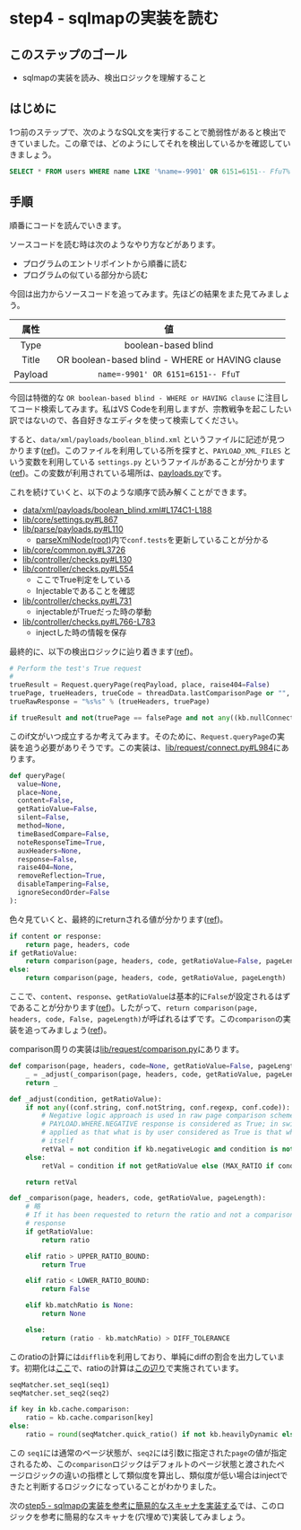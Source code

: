 # step4 - sqlmapの実装を読む
## このステップのゴール
- sqlmapの実装を読み、検出ロジックを理解すること

## はじめに

1つ前のステップで、次のようなSQL文を実行することで脆弱性があると検出できていました。この章では、どのようにしてそれを検出しているかを確認していきましょう。

```sql
SELECT * FROM users WHERE name LIKE '%name=-9901' OR 6151=6151-- FfuT%' AND is_admin=0
```

## 手順
順番にコードを読んでいきます。

ソースコードを読む時は次のようなやり方などがあります。

- プログラムのエントリポイントから順番に読む
- プログラムの似ている部分から読む

今回は出力からソースコードを追ってみます。先ほどの結果をまた見てみましょう。

|属性|値|
|:-:|:-:|
|Type|boolean-based blind|
|Title|OR boolean-based blind - WHERE or HAVING clause|
|Payload|`name=-9901' OR 6151=6151-- FfuT`|

今回は特徴的な `OR boolean-based blind - WHERE or HAVING clause` に注目してコード検索してみます。私はVS Codeを利用しますが、宗教戦争を起こしたい訳ではないので、各自好きなエディタを使って検索してください。

すると、`data/xml/payloads/boolean_blind.xml` というファイルに記述が見つかります([ref](https://github.com/sqlmapproject/sqlmap/blob/df388b2150fe00b045185d1f32d4d714cd567597/data/xml/payloads/boolean_blind.xml#L174C1-L188))。このファイルを利用している所を探すと、`PAYLOAD_XML_FILES` という変数を利用している `settings.py` というファイルがあることが分かります([ref](https://github.com/sqlmapproject/sqlmap/blob/df388b2150fe00b045185d1f32d4d714cd567597/lib/core/settings.py#L867))。この変数が利用されている場所は、[payloads.py](https://github.com/sqlmapproject/sqlmap/blob/df388b2150fe00b045185d1f32d4d714cd567597/lib/core/settings.py#L867)です。

これを続けていくと、以下のような順序で読み解くことができます。

- [data/xml/payloads/boolean_blind.xml#L174C1-L188](https://github.com/sqlmapproject/sqlmap/blob/df388b2150fe00b045185d1f32d4d714cd567597/data/xml/payloads/boolean_blind.xml#L174C1-L188)
- [lib/core/settings.py#L867](https://github.com/sqlmapproject/sqlmap/blob/df388b2150fe00b045185d1f32d4d714cd567597/lib/core/settings.py#L867)
- [lib/parse/payloads.py#L110](https://github.com/sqlmapproject/sqlmap/blob/df388b2150fe00b045185d1f32d4d714cd567597/lib/parse/payloads.py#L110)
  - [parseXmlNode(root)](https://github.com/sqlmapproject/sqlmap/blob/df388b2150fe00b045185d1f32d4d714cd567597/lib/parse/payloads.py#L43)内で`conf.tests`を更新していることが分かる
- [lib/core/common.py#L3726](https://github.com/sqlmapproject/sqlmap/blob/df388b2150fe00b045185d1f32d4d714cd567597/lib/core/common.py#L3726)
- [lib/controller/checks.py#L130](https://github.com/sqlmapproject/sqlmap/blob/df388b2150fe00b045185d1f32d4d714cd567597/lib/controller/checks.py#L130)
- [lib/controller/checks.py#L554](https://github.com/sqlmapproject/sqlmap/blob/df388b2150fe00b045185d1f32d4d714cd567597/lib/controller/checks.py#L554)
  - ここでTrue判定をしている
  - Injectableであることを確認
- [lib/controller/checks.py#L731](https://github.com/sqlmapproject/sqlmap/blob/df388b2150fe00b045185d1f32d4d714cd567597/lib/controller/checks.py#L731)
  - injectableがTrueだった時の挙動
- [lib/controller/checks.py#L766-L783](https://github.com/sqlmapproject/sqlmap/blob/df388b2150fe00b045185d1f32d4d714cd567597/lib/controller/checks.py#L766-L783)
  - injectした時の情報を保存


最終的に、以下の検出ロジックに辿り着きます([ref](https://github.com/sqlmapproject/sqlmap/blob/df388b2150fe00b045185d1f32d4d714cd567597/lib/controller/checks.py#L526-L531))。

```python
# Perform the test's True request
# 
trueResult = Request.queryPage(reqPayload, place, raise404=False)
truePage, trueHeaders, trueCode = threadData.lastComparisonPage or "", threadData.lastComparisonHeaders, threadData.lastComparisonCode
trueRawResponse = "%s%s" % (trueHeaders, truePage)

if trueResult and not(truePage == falsePage and not any((kb.nullConnection, conf.code))):
```

このif文がいつ成立するか考えてみます。そのために、`Request.queryPage`の実装を追う必要がありそうです。この実装は、[lib/request/connect.py#L984](https://github.com/sqlmapproject/sqlmap/blob/df388b2150fe00b045185d1f32d4d714cd567597/lib/request/connect.py#L984)にあります。

```python
def queryPage(
  value=None,
  place=None,
  content=False,
  getRatioValue=False,
  silent=False,
  method=None,
  timeBasedCompare=False,
  noteResponseTime=True,
  auxHeaders=None,
  response=False,
  raise404=None,
  removeReflection=True,
  disableTampering=False,
  ignoreSecondOrder=False
):
```

色々見ていくと、最終的にreturnされる値が分かります([ref](https://github.com/sqlmapproject/sqlmap/blob/df388b2150fe00b045185d1f32d4d714cd567597/lib/request/connect.py#L1597-L1603))。

```python
if content or response:
    return page, headers, code
if getRatioValue:
    return comparison(page, headers, code, getRatioValue=False, pageLength=pageLength), comparison(page, headers, code, getRatioValue=True, pageLength=pageLength)
else:
    return comparison(page, headers, code, getRatioValue, pageLength)
```

ここで、`content`、`response`、`getRatioValue`は基本的に`False`が設定されるはずであることが分かります([ref](https://docs.python.org/ja/3.11/reference/expressions.html#boolean-operations))。したがって、`return comparison(page, headers, code, False, pageLength)`が呼ばれるはずです。この`comparison`の実装を追ってみましょう([ref](https://github.com/sqlmapproject/sqlmap/blob/df388b2150fe00b045185d1f32d4d714cd567597/lib/request/comparison.py#L37))。

comparison周りの実装は[lib/request/comparison.py](https://github.com/sqlmapproject/sqlmap/blob/df388b2150fe00b045185d1f32d4d714cd567597/lib/request/comparison.py#L37)にあります。

```python
def comparison(page, headers, code=None, getRatioValue=False, pageLength=None):
    _ = _adjust(_comparison(page, headers, code, getRatioValue, pageLength), getRatioValue)
    return _

def _adjust(condition, getRatioValue):
    if not any((conf.string, conf.notString, conf.regexp, conf.code)):
        # Negative logic approach is used in raw page comparison scheme as that what is "different" than original
        # PAYLOAD.WHERE.NEGATIVE response is considered as True; in switch based approach negative logic is not
        # applied as that what is by user considered as True is that what is returned by the comparison mechanism
        # itself
        retVal = not condition if kb.negativeLogic and condition is not None and not getRatioValue else condition
    else:
        retVal = condition if not getRatioValue else (MAX_RATIO if condition else MIN_RATIO)

    return retVal

def _comparison(page, headers, code, getRatioValue, pageLength):
    # 略
    # If it has been requested to return the ratio and not a comparison
    # response
    if getRatioValue:
        return ratio

    elif ratio > UPPER_RATIO_BOUND:
        return True

    elif ratio < LOWER_RATIO_BOUND:
        return False

    elif kb.matchRatio is None:
        return None

    else:
        return (ratio - kb.matchRatio) > DIFF_TOLERANCE
```

このratioの計算には`difflib`を利用しており、単純にdiffの割合を出力しています。初期化は[ここ]()で、ratioの計算は[この辺り](https://github.com/sqlmapproject/sqlmap/blob/df388b2150fe00b045185d1f32d4d714cd567597/lib/request/comparison.py#L160-L166)で実施されています。

```python
seqMatcher.set_seq1(seq1)
seqMatcher.set_seq2(seq2)

if key in kb.cache.comparison:
    ratio = kb.cache.comparison[key]
else:
    ratio = round(seqMatcher.quick_ratio() if not kb.heavilyDynamic else seqMatcher.ratio(), 3)
```

この `seq1`には通常のページ状態が、`seq2`には引数に指定された`page`の値が指定されるため、この`comparison`ロジックはデフォルトのページ状態と渡されたページロジックの違いの指標として類似度を算出し、類似度が低い場合はinjectできたと判断するロジックになっていることがわかりました。

次の[step5 - sqlmapの実装を参考に簡易的なスキャナを実装する](../step5/)では、このロジックを参考に簡易的なスキャナを(穴埋めで)実装してみましょう。

